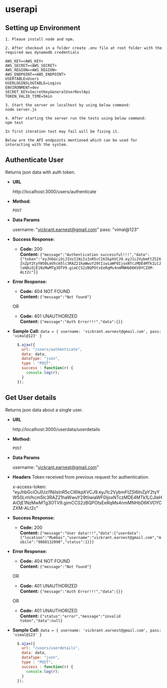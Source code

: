 # userapi
**Setting up Environment**
----
```
1. Please install node and npm.

2. After checkout in a folder create .env file at root folder with the required aws dynamodb credentials

AWS_KEY=<AWS_KEY>
AWS_SECRET=<AWS_SECRET>
AWS_REGION=<AWS_REGION>
AWS_ENDPOINT=<AWS_ENDPOINT>
USERTABLE=Users
USERLOGINSLOGTABLE=Logins
ENVIRONMENT=dev
SECRET_KEY=SecretKeyGeneralUserRestApi
TOKEN_VALID_TIME=5min

3. Start the server on localhost by using below command:
node server.js

4. After starting the server run the tests using below command:
npm test

In first iteration test may fail will be fixing it.

Below are the API endpoints mentioned which can be used for interacting with the system.

```
**Authenticate User**
----
  Returns json data with auth token.

* **URL**

  http://localhost:3000/users/authenticate

* **Method:**

  `POST`
  
* **Data Params**

    username: "vickrant.earnest@gmail.com"
    pass: "vimal@123"

* **Success Response:**

  * **Code:** 200 <br />
    **Content:** `{"message":"Authentication successful!!!","data":{"token":"eyJhbGciOiJIUzI1NiIsInR5cCI6IkpXVCJ9.eyJ1c2VybmFtZSI6InZpY2tyYW50LmVhcm5lc3RAZ21haWwuY29tIiwiaWF0IjoxNTczMDE4MTk1LCJleHAiOjE1NzMwMTg3OTV9.gimCCS2zBQPOtsEeRqMs4nmMNHbD6KVOYCZXM-ALt2c"}}`
 
* **Error Response:**

  * **Code:** 404 NOT FOUND <br />
    **Content:** `{"message":"Not found"}`

  OR

  * **Code:** 401 UNAUTHORIZED <br />
    **Content:** `{"message":"Auth Error!!!","data":{}}`

* **Sample Call:**
    `data = { username: 'vickrant.earnest@gmail.com', pass: 'vimal@123' }`
  ```javascript
    $.ajax({
      url: "/users/authenticate",
      data: data,
      dataType: "json",
      type : "POST",
      success : function(r) {
        console.log(r);
      }
    });

**Get User details**
----
  Returns json data about a single user.

* **URL**

  http://localhost:3000/userdata/userdetails

* **Method:**

  `POST`
  
* **Data Params**

    username: "vickrant.earnest@gmail.com"
    
* **Headers**
    Token received from previous request for authentication.

    x-access-token: "eyJhbGciOiJIUzI1NiIsInR5cCI6IkpXVCJ9.eyJ1c2VybmFtZSI6InZpY2tyYW50LmVhcm5lc3RAZ21haWwuY29tIiwiaWF0IjoxNTczMDE4MTk1LCJleHAiOjE1NzMwMTg3OTV9.gimCCS2zBQPOtsEeRqMs4nmMNHbD6KVOYCZXM-ALt2c"
* **Success Response:**

  * **Code:** 200 <br />
    **Content:** `{"message":"User data!!!","data":{"userdata":{"location":"Mumbai","username":"vickrant.earnest@gmail.com","mobile":"9860132098","status":1}}}`
 
* **Error Response:**

  * **Code:** 404 NOT FOUND <br />
    **Content:** `{"message":"Not found"}`

  OR

  * **Code:** 401 UNAUTHORIZED <br />
    **Content:** `{"message":"Auth Error!!!","data":{}}`

  OR

  * **Code:** 401 UNAUTHORIZED <br />
    **Content:** `{"status":"error","message":"invalid token","data":null}`
  

* **Sample Call:**
    `data = { username: 'vickrant.earnest@gmail.com', pass: 'vimal@123' }`
  ```javascript
    $.ajax({
      url: "/users/userdetails",
      data: data,
      dataType: "json",
      type : "POST",
      success : function(r) {
        console.log(r);
      }
    });